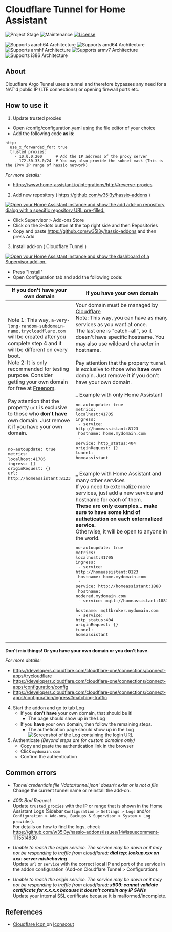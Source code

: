 # Cloudflare Tunnel for Home Assistant

![Project Stage][project-stage-shield]
![Maintenance][maintenance-shield]
[![License][license-shield]][license]

![Supports aarch64 Architecture][aarch64-shield]
![Supports amd64 Architecture][amd64-shield]
![Supports armhf Architecture][armhf-shield]
![Supports armv7 Architecture][armv7-shield]
![Supports i386 Architecture][i386-shield]

## About

Cloudflare Argo Tunnel uses a tunnel and therefore bypasses any need for a NAT'd public IP (LTE connections) or opening firewall ports etc.

## How to use it

1. Update trusted proxies<br />

- Open /config/configuration.yaml using the file editor of your choice
- Add the following code **as is**:

```
http:
  use_x_forwarded_for: true
  trusted_proxies:
    - 10.0.0.200      # Add the IP address of the proxy server
    - 172.30.33.0/24  # You may also provide the subnet mask (This is the IPv4 IP range of hassio network)
```

_For more details:_

- https://www.home-assistant.io/integrations/http/#reverse-proxies

2. Add new repository ( https://github.com/w35l3y/hassio-addons )<br />

[![Open your Home Assistant instance and show the add add-on repository dialog with a specific repository URL pre-filled.](https://my.home-assistant.io/badges/supervisor_add_addon_repository.svg)](https://my.home-assistant.io/redirect/supervisor_add_addon_repository/?repository_url=https%3A%2F%2Fgithub.com%2Fw35l3y%2Fhassio-addons)

- Click Supervisor > Add-ons Store<br />
- Click on the 3-dots button at the top right side and then Repositories<br />
- Copy and paste https://github.com/w35l3y/hassio-addons and then press Add<br />

3. Install add-on ( Cloudflare Tunnel )<br />

[![Open your Home Assistant instance and show the dashboard of a Supervisor add-on.](https://my.home-assistant.io/badges/supervisor_addon.svg)](https://my.home-assistant.io/redirect/supervisor_addon/?addon=c50d1fa4_cloudflare_tunnel&repository_url=https%3A%2F%2Fgithub.com%2Fw35l3y%2Fhassio-addons)

- Press "Install"
- Open Configuration tab and add the following code:

| If you don't have your own domain | If you have your own domain |
| --- | --- |
| Note 1: This way, `a-very-long-random-subdomain-name.trycloudflare.com` will be created after you complete step 4 and it will be different on every boot.<br />Note 2: It is only recommended for testing purpose. Consider getting your own domain for free at [Freenom](https://www.freenom.com).<br /><br />Pay attention that the property `url` is exclusive to those who **don't have** own domain. Just remove it if you have your own domain.<br /><br /><pre>no-autoupdate: true<br />metrics: localhost:41705<br />ingress: []<br />originRequest: {}<br />url: http://homeassistant:8123<br /></pre><br /><br /><br /><br /><br /><br /><br /><br /><br /><br /><br /><br /><br /><br /><br /><br /><br /><br /><br /><br /><br /><br /> | Your domain must be managed by [Cloudflare](https://dash.cloudflare.com/)<br />Note: This way, you can have as many services as you want at once.<br />The last one is "catch-all", so it doesn't have specific hostname. You may also use wildcard character in hostname.<br /><br />Pay attention that the property `tunnel` is exclusive to those who **have** own domain. Just remove it if you don't have your own domain.<br /><br />_ Example with only Home Assistant<pre>no-autoupdate: true<br />metrics: localhost:41705<br />ingress:<br /> - service: http://homeassistant:8123<br /> hostname: home.mydomain.com<br /> - service: http_status:404<br />originRequest: {}<br />tunnel: homeassistant<br /></pre><br />_ Example with Home Assistant and many other services<br />If you need to externalize more services, just add a new service and hostname for each of them.<br />**These are only examples... make sure to have some kind of authetication on each externalized service.**<br />Otherwise, it will be open to anyone in the world.<br /><pre>no-autoupdate: true<br />metrics: localhost:41705<br />ingress:<br /> - service: http://homeassistant:8123<br /> hostname: home.mydomain.com<br /> - service: http://homeassistant:1880<br /> hostname: nodered.mydomain.com<br /> - service: mqtt://homeassistant:1883<br /> hostname: mqttbroker.mydomain.com<br /> - service: http_status:404<br />originRequest: {}<br />tunnel: homeassistant<br /></pre> |

**Don't mix things! Or you have your own domain or you don't have.**<br />

_For more details:_

- https://developers.cloudflare.com/cloudflare-one/connections/connect-apps/trycloudflare
- https://developers.cloudflare.com/cloudflare-one/connections/connect-apps/configuration/config
- https://developers.cloudflare.com/cloudflare-one/connections/connect-apps/configuration/ingress#matching-traffic

4. Start the addon and go to tab Log<br />
   - If you **don't have** your own domain, that should be it!<br />
     - The page should show up in the Log<br />
   - If you **have** your own domain, then follow the remaining steps.<br />
     - The authetication page should show up in the Log<br />
       ![Screenshot of the Log containing the login URL][log-login-url]
5. Authenticate _(Beyond steps are for custom domains only)_<br />
   - Copy and paste the authentication link in the browser<br />
   - Click `mydomain.com`<br />
   - Confirm the authentication<br />

## Common errors

- _Tunnel credentials file '/data/tunnel.json' doesn't exist or is not a file_<br />
  Change the current tunnel name or reinstall the add-on.<br />

- _400: Bad Request_<br />
  Update `trusted_proxies` with the IP or range that is shown in the Home Assistant Logs (Sidebar `Configuration > Settings > Logs` and/or `Configuration > Add-ons, Backups & Supervisor > System > Log provider`).<br />
  For details on how to find the logs, check https://github.com/w35l3y/hassio-addons/issues/14#issuecomment-1115514830

- _Unable to reach the origin service. The service may be down or it may not be responding to traffic from cloudflared: **dial tcp: lookup xxx on xxx: server misbehaving**_<br />
  Update `url` or `service` with the correct local IP and port of the service in the addon configuration (Add-on Cloudflare Tunnel > Configuration).<br />

- _Unable to reach the origin service. The service may be down or it may not be responding to traffic from cloudflared: **x509: cannot validate certificate for x.x.x.x because it doesn't contain any IP SANs**_<br />
  Update your internal SSL certificate because it is malformed/incomplete.<br />

## References

- <a href="https://iconscout.com/icons/cloudflare" target="_blank">
    Cloudflare Icon
  </a> on <a href="https://iconscout.com">Iconscout</a>
  <br />

[aarch64-shield]: https://img.shields.io/badge/aarch64-yes-green.svg
[amd64-shield]: https://img.shields.io/badge/amd64-yes-green.svg
[armhf-shield]: https://img.shields.io/badge/armhf-yes-green.svg
[armv7-shield]: https://img.shields.io/badge/armv7-yes-green.svg
[i386-shield]: https://img.shields.io/badge/i386-yes-green.svg
[commits]: https://github.com/w35l3y/hassio-addons/commits/main
[contributors]: https://github.com/w35l3y/hassio-addons/graphs/contributors
[gitlabci]: https://github.com/w35l3y/hassio-addons/cloudflare_tunnel/pipelines
[home-assistant]: https://home-assistant.io
[issue]: https://github.com/w35l3y/hassio-addons/issues
[license-shield]: https://img.shields.io/github/license/hassio-addons/addon-vscode.svg
[license]: https://github.com/w35l3y/hassio-addons/LICENSE.md
[maintenance-shield]: https://img.shields.io/maintenance/yes/2023.svg
[project-stage-shield]: https://img.shields.io/badge/Project%20Stage-Development-yellowgreen.svg
[releases]: https://github.com/w35l3y/hassio-addons/cloudflare_tunnel/releases
[semver]: http://semver.org/spec/v2.0.0.htm
[log-login-url]: https://github.com/w35l3y/hassio-addons/raw/main/cloudflare_tunnel/resources/img/log-login-url.jpg
[log-tunnel-created]: https://github.com/w35l3y/hassio-addons/raw/main/cloudflare_tunnel/resources/img/log-tunnel-created.jpg
[cloudflare-cname]: https://github.com/w35l3y/hassio-addons/raw/main/cloudflare_tunnel/resources/img/cloudflare-cname.jpg

